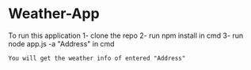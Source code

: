 # Weather-App

To run this application
    1- clone the repo
    2- run npm install in cmd
    3- run node app.js -a "Address" in cmd
    
    You will get the weather info of entered "Address"
